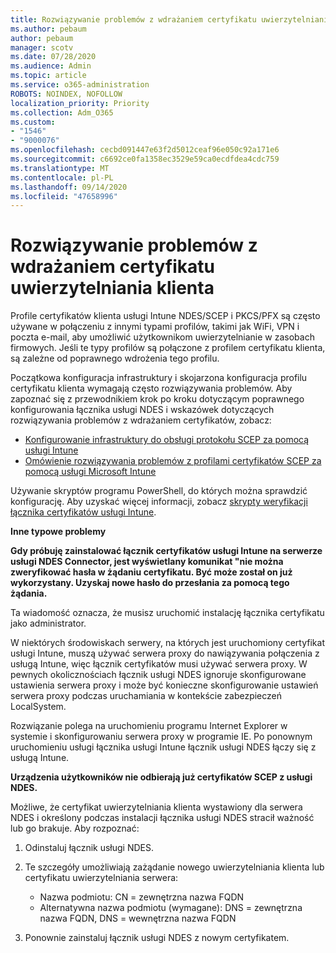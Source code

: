 ```yaml
---
title: Rozwiązywanie problemów z wdrażaniem certyfikatu uwierzytelniania klienta
ms.author: pebaum
author: pebaum
manager: scotv
ms.date: 07/28/2020
ms.audience: Admin
ms.topic: article
ms.service: o365-administration
ROBOTS: NOINDEX, NOFOLLOW
localization_priority: Priority
ms.collection: Adm_O365
ms.custom:
- "1546"
- "9000076"
ms.openlocfilehash: cecbd091447e63f2d5012ceaf96e050c92a171e6
ms.sourcegitcommit: c6692ce0fa1358ec3529e59ca0ecdfdea4cdc759
ms.translationtype: MT
ms.contentlocale: pl-PL
ms.lasthandoff: 09/14/2020
ms.locfileid: "47658996"
---
```

# <a name="troubleshooting-client-authentication-certificate-deployment"></a>Rozwiązywanie problemów z wdrażaniem certyfikatu uwierzytelniania klienta

Profile certyfikatów klienta usługi Intune NDES/SCEP i PKCS/PFX są często używane w połączeniu z innymi typami profilów, takimi jak WiFi, VPN i poczta e-mail, aby umożliwić użytkownikom uwierzytelnianie w zasobach firmowych. Jeśli te typy profilów są połączone z profilem certyfikatu klienta, są zależne od poprawnego wdrożenia tego profilu.

Początkowa konfiguracja infrastruktury i skojarzona konfiguracja profilu certyfikatu klienta wymagają często rozwiązywania problemów. Aby zapoznać się z przewodnikiem krok po kroku dotyczącym poprawnego konfigurowania łącznika usługi NDES i wskazówek dotyczących rozwiązywania problemów z wdrażaniem certyfikatów, zobacz: 

- [Konfigurowanie infrastruktury do obsługi protokołu SCEP za pomocą usługi Intune](https://support.microsoft.com/help/4459540/troubleshoot-ndes-configuration-for-use-with-intune)
- [Omówienie rozwiązywania problemów z profilami certyfikatów SCEP za pomocą usługi Microsoft Intune](https://support.microsoft.com/help/4457481/troubleshooting-scep-certificate-profile-deployment-in-intune)

Używanie skryptów programu PowerShell, do których można sprawdzić konfigurację. Aby uzyskać więcej informacji, zobacz [skrypty weryfikacji łącznika certyfikatów usługi Intune](https://github.com/microsoftgraph/powershell-intune-samples/tree/master/CertificationAuthority).

  
**Inne typowe problemy**

**Gdy próbuję zainstalować łącznik certyfikatów usługi Intune na serwerze usługi NDES Connector, jest wyświetlany komunikat "nie można zweryfikować hasła w żądaniu certyfikatu. Być może został on już wykorzystany. Uzyskaj nowe hasło do przesłania za pomocą tego żądania.**  

Ta wiadomość oznacza, że musisz uruchomić instalację łącznika certyfikatu jako administrator.

W niektórych środowiskach serwery, na których jest uruchomiony certyfikat usługi Intune, muszą używać serwera proxy do nawiązywania połączenia z usługą Intune, więc łącznik certyfikatów musi używać serwera proxy. W pewnych okolicznościach łącznik usługi NDES ignoruje skonfigurowane ustawienia serwera proxy i może być konieczne skonfigurowanie ustawień serwera proxy podczas uruchamiania w kontekście zabezpieczeń LocalSystem. 
 
Rozwiązanie polega na uruchomieniu programu Internet Explorer w systemie i skonfigurowaniu serwera proxy w programie IE. Po ponownym uruchomieniu usługi łącznika usługi Intune łącznik usługi NDES łączy się z usługą Intune.

**Urządzenia użytkowników nie odbierają już certyfikatów SCEP z usługi NDES.**

Możliwe, że certyfikat uwierzytelniania klienta wystawiony dla serwera NDES i określony podczas instalacji łącznika usługi NDES stracił ważność lub go brakuje. Aby rozpoznać: 
 
1. Odinstaluj łącznik usługi NDES.  
2. Te szczegóły umożliwiają zażądanie nowego uwierzytelniania klienta lub certyfikatu uwierzytelniania serwera: 
 
    - Nazwa podmiotu: CN = zewnętrzna nazwa FQDN  
    - Alternatywna nazwa podmiotu (wymagane): DNS = zewnętrzna nazwa FQDN, DNS = wewnętrzna nazwa FQDN 
 
3. Ponownie zainstaluj łącznik usługi NDES z nowym certyfikatem.